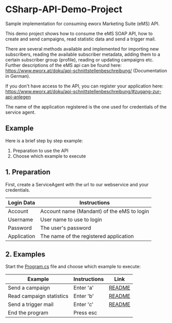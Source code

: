 # CSharp-API-Demo-Project
Sample implementation for consuming eworx Marketing Suite (eMS) API.

This demo project shows how to consume the eMS SOAP API, how to create and send campaigns, read statistic data and send a trigger mail.

There are several methods available and implemented for importing new subscribers, reading the available subscriber metadata, adding them to a certain subscriber group (profile), reading or updating campaigns etc.
Further descriptions of the eMS api can be found here: https://www.eworx.at/doku/api-schnittstellenbeschreibung/ (Documentation in German).

If you don't have access to the API, you can register your application here: https://www.eworx.at/doku/api-schnittstellenbeschreibung/#zugang-zur-api-anlegen

The name of the application registered is the one used for credentials of the service agent.

## Example

Here is a brief step by step example:

1. Preparation to use the API
2. Choose which example to execute

## 1. Preparation

First, create a ServiceAgent with the url to our webservice and your credentials.

| Login Data    | Instructions                                           |
|---------------|--------------------------------------------------------|
| Account       | Account name (Mandant) of the eMS to login             |
| Username      | User name to use to login                              |
| Password      | The user's password                                    |
| Application   | The name of the registered application                 |

## 2. Examples

Start the [Program.cs](Program.cs) file and choose which example to execute:

| Example                  | Instructions                                | Link                                                 |
|--------------------------|---------------------------------------------|------------------------------------------------------|
| Send a campaign          | Enter 'a'                                   | [README](./Examples/SendCampaign/)          |
| Read campaign statistics | Enter 'b'                                   | [README](./Examples/ReadCampaignStatistic/) |
| Send a trigger mail      | Enter 'c'                                   | [README](./Examples/SendTriggerMail/)       |
| End the program          | Press esc                                   |                                                      |
